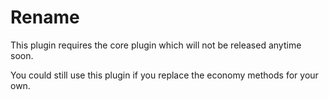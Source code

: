 # Rename
This plugin requires the core plugin which will not be released anytime soon.

You could still use this plugin if you replace the economy methods for your own.

